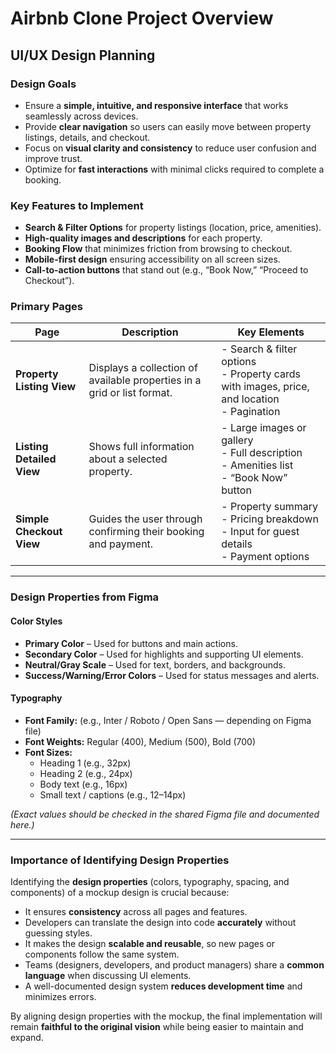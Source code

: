 # Airbnb Clone Project Overview

## UI/UX Design Planning

### Design Goals
- Ensure a **simple, intuitive, and responsive interface** that works seamlessly across devices.  
- Provide **clear navigation** so users can easily move between property listings, details, and checkout.  
- Focus on **visual clarity and consistency** to reduce user confusion and improve trust.  
- Optimize for **fast interactions** with minimal clicks required to complete a booking.  

### Key Features to Implement
- **Search & Filter Options** for property listings (location, price, amenities).  
- **High-quality images and descriptions** for each property.  
- **Booking Flow** that minimizes friction from browsing to checkout.  
- **Mobile-first design** ensuring accessibility on all screen sizes.  
- **Call-to-action buttons** that stand out (e.g., “Book Now,” “Proceed to Checkout”).  

### Primary Pages

| Page                   | Description                                                                                     | Key Elements                                                                                  |
|------------------------|-------------------------------------------------------------------------------------------------|-----------------------------------------------------------------------------------------------|
| **Property Listing View** | Displays a collection of available properties in a grid or list format.                         | - Search & filter options<br>- Property cards with images, price, and location<br>- Pagination |
| **Listing Detailed View** | Shows full information about a selected property.                                               | - Large images or gallery<br>- Full description<br>- Amenities list<br>- “Book Now” button     |
| **Simple Checkout View**  | Guides the user through confirming their booking and payment.                                   | - Property summary<br>- Pricing breakdown<br>- Input for guest details<br>- Payment options    |

---

### Design Properties from Figma

#### Color Styles
- **Primary Color** – Used for buttons and main actions.  
- **Secondary Color** – Used for highlights and supporting UI elements.  
- **Neutral/Gray Scale** – Used for text, borders, and backgrounds.  
- **Success/Warning/Error Colors** – Used for status messages and alerts.  

#### Typography
- **Font Family:** (e.g., Inter / Roboto / Open Sans — depending on Figma file)  
- **Font Weights:** Regular (400), Medium (500), Bold (700)  
- **Font Sizes:**  
  - Heading 1 (e.g., 32px)  
  - Heading 2 (e.g., 24px)  
  - Body text (e.g., 16px)  
  - Small text / captions (e.g., 12–14px)  

*(Exact values should be checked in the shared Figma file and documented here.)*

---

### Importance of Identifying Design Properties
Identifying the **design properties** (colors, typography, spacing, and components) of a mockup design is crucial because:  
- It ensures **consistency** across all pages and features.  
- Developers can translate the design into code **accurately** without guessing styles.  
- It makes the design **scalable and reusable**, so new pages or components follow the same system.  
- Teams (designers, developers, and product managers) share a **common language** when discussing UI elements.  
- A well-documented design system **reduces development time** and minimizes errors.  

By aligning design properties with the mockup, the final implementation will remain **faithful to the original vision** while being easier to maintain and expand.  
